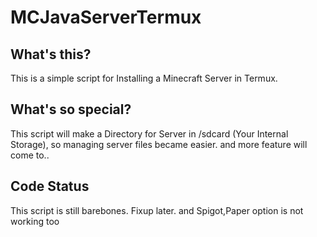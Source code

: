 # MCJavaServerTermux
## What's this?
 This is a simple script for Installing a Minecraft Server in Termux. 
## What's so special?
 This script will make a Directory for Server in /sdcard (Your Internal Storage), so
 managing server files became easier. and more feature will come to..
## Code Status
 This script is still barebones. Fixup later. and Spigot,Paper option is not working too
